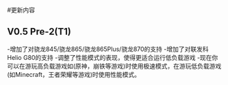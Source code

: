 #更新内容
## V0.5 Pre-2(T1)
-增加了对骁龙845/骁龙865/骁龙865Plus/骁龙870的支持
-增加了对联发科Helio G80的支持
-调整了性能模式的表现，使得更适合运行低负载游戏
-现在你可以在游玩高负载游戏如(原神，崩铁等游戏)时使用极速模式，在游玩低负载游戏(如Minecraft，王者荣耀等游戏)时使用性能模式。
